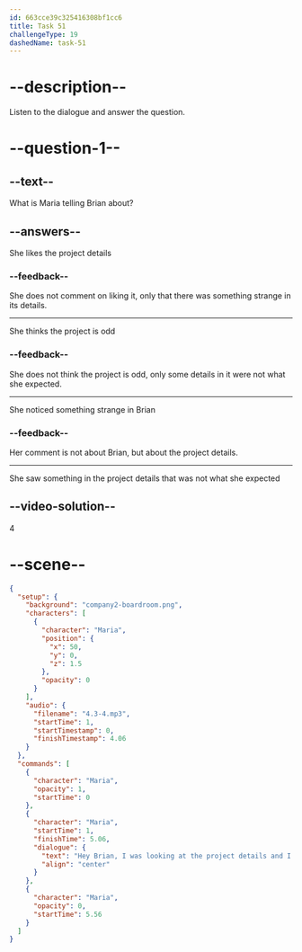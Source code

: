 ```yaml
---
id: 663cce39c325416308bf1cc6
title: Task 51
challengeType: 19
dashedName: task-51
---
```


<!-- (Audio) Maria: Hey Brian, I was looking at the project details and I noticed something a bit odd. -->

# --description--

Listen to the dialogue and answer the question.

# --question-1--

## --text--

What is Maria telling Brian about?

## --answers--

She likes the project details

### --feedback--

She does not comment on liking it, only that there was something strange in its details.

---

She thinks the project is odd

### --feedback--

She does not think the project is odd, only some details in it were not what she expected.

---

She noticed something strange in Brian

### --feedback--

Her comment is not about Brian, but about the project details.

---

She saw something in the project details that was not what she expected

## --video-solution--

4

# --scene--

```json
{
  "setup": {
    "background": "company2-boardroom.png",
    "characters": [
      {
        "character": "Maria",
        "position": {
          "x": 50,
          "y": 0,
          "z": 1.5
        },
        "opacity": 0
      }
    ],
    "audio": {
      "filename": "4.3-4.mp3",
      "startTime": 1,
      "startTimestamp": 0,
      "finishTimestamp": 4.06
    }
  },
  "commands": [
    {
      "character": "Maria",
      "opacity": 1,
      "startTime": 0
    },
    {
      "character": "Maria",
      "startTime": 1,
      "finishTime": 5.06,
      "dialogue": {
        "text": "Hey Brian, I was looking at the project details and I noticed something a bit odd.",
        "align": "center"
      }
    },
    {
      "character": "Maria",
      "opacity": 0,
      "startTime": 5.56
    }
  ]
}
```
